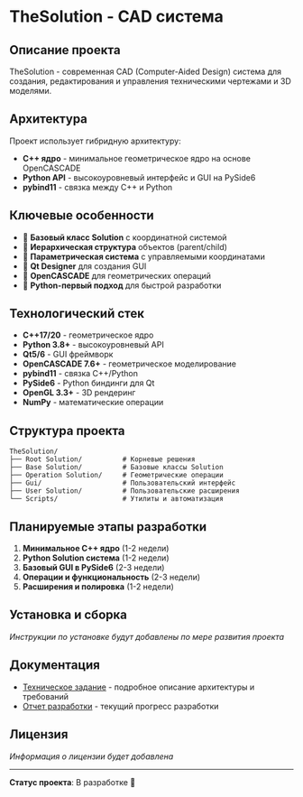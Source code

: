 # TheSolution - CAD система

## Описание проекта

TheSolution - современная CAD (Computer-Aided Design) система для создания, редактирования и управления техническими чертежами и 3D моделями.

## Архитектура

Проект использует гибридную архитектуру:
- **C++ ядро** - минимальное геометрическое ядро на основе OpenCASCADE
- **Python API** - высокоуровневый интерфейс и GUI на PySide6
- **pybind11** - связка между C++ и Python

## Ключевые особенности

- 🎯 **Базовый класс Solution** с координатной системой
- 🔗 **Иерархическая структура** объектов (parent/child)
- 📐 **Параметрическая система** с управляемыми координатами
- 🎨 **Qt Designer** для создания GUI
- 🔧 **OpenCASCADE** для геометрических операций
- 🐍 **Python-первый подход** для быстрой разработки

## Технологический стек

- **C++17/20** - геометрическое ядро
- **Python 3.8+** - высокоуровневый API
- **Qt5/6** - GUI фреймворк
- **OpenCASCADE 7.6+** - геометрическое моделирование
- **pybind11** - связка C++/Python
- **PySide6** - Python биндинги для Qt
- **OpenGL 3.3+** - 3D рендеринг
- **NumPy** - математические операции

## Структура проекта

```
TheSolution/
├── Root Solution/          # Корневые решения
├── Base Solution/          # Базовые классы Solution
├── Operation Solution/     # Геометрические операции
├── Gui/                    # Пользовательский интерфейс
├── User Solution/          # Пользовательские расширения
└── Scripts/                # Утилиты и автоматизация
```

## Планируемые этапы разработки

1. **Минимальное C++ ядро** (1-2 недели)
2. **Python Solution система** (1-2 недели)
3. **Базовый GUI в PySide6** (2-3 недели)
4. **Операции и функциональность** (2-3 недели)
5. **Расширения и полировка** (1-2 недели)

## Установка и сборка

*Инструкции по установке будут добавлены по мере развития проекта*

## Документация

- [Техническое задание](thesolution_project%20.md) - подробное описание архитектуры и требований
- [Отчет разработки](отчет_разработки.md) - текущий прогресс разработки

## Лицензия

*Информация о лицензии будет добавлена*

---

**Статус проекта**: В разработке 🚧
